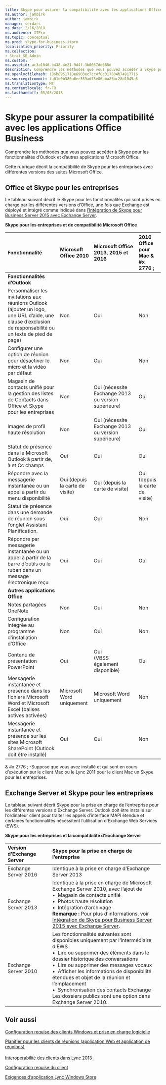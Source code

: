 ```yaml
---
title: Skype pour assurer la compatibilité avec les applications Office Business
ms.author: jambirk
author: jambirk
manager: serdars
ms.date: 2/16/2018
ms.audience: ITPro
ms.topic: conceptual
ms.prod: skype-for-business-itpro
localization_priority: Priority
ms.collection:
- Strat_SB_Admin
ms.custom: ''
ms.assetid: ac3a1046-b438-4e21-9d4f-3b0057dd685d
description: Comprendre les méthodes que vous pouvez accéder à Skype pour les fonctionnalités d’Outlook et d’autres applications Microsoft Office.
ms.openlocfilehash: 186b8951718e6903ec7cc4f8c317504b74917716
ms.sourcegitcommit: fa61d0b380a6ee559ad78e06bba85bc28d1045a6
ms.translationtype: MT
ms.contentlocale: fr-FR
ms.lasthandoff: 05/03/2018
---
```

# <a name="skype-for-business-compatibility-with-office-apps"></a>Skype pour assurer la compatibilité avec les applications Office Business
 
Comprendre les méthodes que vous pouvez accéder à Skype pour les fonctionnalités d’Outlook et d’autres applications Microsoft Office.
  
Cette rubrique décrit la compatibilité de Skype pour les entreprises avec différentes versions des suites Microsoft Office. 
  
## <a name="office-and-skype-for-business"></a>Office et Skype pour les entreprises

Le tableau suivant décrit le Skype pour les fonctionnalités qui sont prises en charge par les différentes versions d’Office, une fois que Exchange est déployé et intégré comme indiqué dans [l’Intégration de Skype pour Business Server 2015 avec Exchange Server](../../deploy/integrate-with-exchange-server/integrate-with-exchange-server.md).
  
**Skype pour les entreprises et de compatibilité Microsoft Office**

|**Fonctionnalité**|**Microsoft Office 2010**|**Microsoft Office 2013, 2015 et 2016**|**2016 Office pour Mac** & #x 2776 ; |
|:-----|:-----|:-----|:-----|
|**Fonctionnalités d’Outlook** <br/> ||||
|Personnaliser les invitations aux réunions Outlook (ajouter un logo, une URL d’aide, une clause d’exclusion de responsabilité ou un texte de pied de page)  <br/> |Non  <br/> |Oui  <br/> |Non  <br/> |
|Configurer une option de réunion pour désactiver le micro et la vidéo par défaut  <br/> |Non  <br/> |Oui  <br/> |Non  <br/> |
|Magasin de contacts unifié pour la gestion des listes de Contacts dans Office et Skype pour les entreprises  <br/> |Non  <br/> |Oui (nécessite Exchange 2013 ou version supérieure)  <br/> |Oui  <br/> |
|Images de profil haute résolution  <br/> |Non  <br/> |Oui (nécessite Exchange 2013 ou version supérieure)  <br/> |Oui  <br/> |
|Statut de présence dans le Microsoft Outlook à partir de, à et Cc champs  <br/> |Oui  <br/> |Oui  <br/> |Oui  <br/> |
|Répondre avec la messagerie instantanée ou un appel à partir du menu disponibilité  <br/> |Oui (depuis la carte de visite)  <br/> |Oui (depuis la carte de visite)  <br/> |Oui (depuis la carte de visite)  <br/> |
|Statut de présence dans une demande de réunion sous l’onglet Assistant Planification.  <br/> |Oui  <br/> |Oui  <br/> |Non  <br/> |
|Répondre par messagerie instantanée ou un appel à partir de la barre d’outils ou le ruban dans un message électronique reçu  <br/> |Oui  <br/> |Oui  <br/> |Oui  <br/> |
|**Autres applications Office** <br/> ||||
|Notes partagées OneNote  <br/> |Non  <br/> |Oui  <br/> |Non  <br/> |
|Configuration intégrée au programme d’installation d’Office  <br/> |Non  <br/> |Oui  <br/> |Non  <br/> |
|Contenu de présentation PowerPoint  <br/> |Oui  <br/> |Oui  <br/> (VBSS également disponible)  <br/> |Oui  <br/> |
|Messagerie instantanée et présence dans les fichiers Microsoft Word et Microsoft Excel (balises actives activées)  <br/> |Microsoft Word uniquement  <br/> |Microsoft Word uniquement  <br/> |Non  <br/> |
|Messagerie instantanée et présence sur les sites Microsoft SharePoint (Outlook doit être installé)  <br/> |Oui  <br/> |Oui  <br/> |Non  <br/> |
   
& #x 2776 ; -Suppose que vous avez installé et qui sont en cours d’exécution sur le client Mac ou le Lync 2011 pour le client Mac un Skype pour les entreprises.
  
## <a name="exchange-server-and-skype-for-business"></a>Exchange Server et Skype pour les entreprises

Le tableau suivant décrit Skype pour la prise en charge de l’entreprise pour les différentes versions d’Exchange Server. Outlook doit être installé sur l’ordinateur client pour traiter les appels d’interface MAPI étendue et certaines fonctionnalités nécessitent l’utilisation d’Exchange Web Services (EWS).
  
**Skype pour les entreprises et la compatibilité d’Exchange Server**

|**Version d’Exchange Server**|**Skype pour la prise en charge de l’entreprise**|
|:-----|:-----|
|Exchange Server 2016  <br/> |Identique à la prise en charge d’Exchange Server 2013  <br/> |
|Exchange Server 2013  <br/> |Identique à la prise en charge de Microsoft Exchange Server 2010, avec l’ajout de  <br/>&bull;&nbsp;&nbsp;Magasin de contacts unifié  <br/>&bull;&nbsp;&nbsp;Photos haute résolution  <br/>&bull;&nbsp;&nbsp;Intégration d’archivage  <br/> **Remarque :** Pour plus d’informations, voir [Intégration de Skype pour Business Server 2015 avec Exchange Server](../../deploy/integrate-with-exchange-server/integrate-with-exchange-server.md).  <br/> |
|Exchange Server 2010  <br/> |Les fonctionnalités suivantes sont disponibles uniquement par l’intermédiaire d’EWS :  <br/>&bull;&nbsp;&nbsp;Lire ou supprimer des éléments dans le dossier historique des conversations  <br/>&bull;&nbsp;&nbsp;Lire ou supprimer des messages vocaux  <br/>&bull;&nbsp;&nbsp;Afficher les informations de disponibilité étendues et objet de la réunion et l’emplacement  <br/>&bull;&nbsp;&nbsp;Synchronisation des contacts Exchange  <br/> Les dossiers publics sont une option dans Exchange Server 2010.  <br/> |
   
## <a name="see-also"></a>Voir aussi
 

[Configuration requise des clients Windows et prise en charge logicielle](windows-requirements.md)
  
[Planifier pour les clients de réunions (application Web et application de réunions)](meetings-clients.md)
#### 

[Interopérabilité des clients dans Lync 2013](http://technet.microsoft.com/library/0f126571-91a2-45d5-855c-1e4ddb45fc04.aspx)
  
[Configuration requise du client](http://technet.microsoft.com/library/38f3a465-dac1-4381-bc59-270a4ef07ced.aspx)
  
[Exigences d’application Lync Windows Store](http://technet.microsoft.com/library/5f2e0a40-8450-4f61-b6f6-913fc1906020.aspx)

